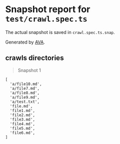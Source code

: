 # Snapshot report for `test/crawl.spec.ts`

The actual snapshot is saved in `crawl.spec.ts.snap`.

Generated by [AVA](https://ava.li).

## crawls directories

> Snapshot 1

    [
      'a/file10.md',
      'a/file7.md',
      'a/file8.md',
      'a/file9.md',
      'a/test.txt',
      'file.md',
      'file1.md',
      'file2.md',
      'file3.md',
      'file4.md',
      'file5.md',
      'file6.md',
    ]
